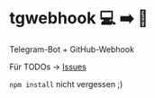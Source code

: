 # tgwebhook :computer: :arrow_right: :iphone:
Telegram-Bot + GitHub-Webhook

Für TODOs -> [Issues](https://github.com/dj2bee/tgwebhook/issues)

`npm install` nicht vergessen ;)
